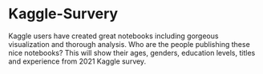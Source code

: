 # Kaggle-Survery
Kaggle users have created great notebooks including gorgeous visualization and thorough analysis. 
Who are the people publishing these nice notebooks? 
This will show their ages, genders, education levels, titles and experience from 2021 Kaggle survey. 
